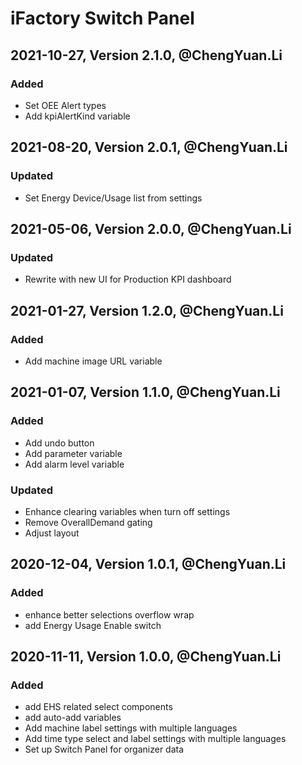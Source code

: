 # iFactory Switch Panel

<!--markdownlint-disable no-duplicate-heading-->

## 2021-10-27, Version 2.1.0, @ChengYuan.Li

### Added

- Set OEE Alert types
- Add kpiAlertKind variable

## 2021-08-20, Version 2.0.1, @ChengYuan.Li

### Updated

- Set Energy Device/Usage list from settings

## 2021-05-06, Version 2.0.0, @ChengYuan.Li

### Updated

- Rewrite with new UI for Production KPI dashboard

## 2021-01-27, Version 1.2.0, @ChengYuan.Li

### Added

- Add machine image URL variable

## 2021-01-07, Version 1.1.0, @ChengYuan.Li

### Added

- Add undo button
- Add parameter variable
- Add alarm level variable

### Updated

- Enhance clearing variables when turn off settings
- Remove OverallDemand gating
- Adjust layout

## 2020-12-04, Version 1.0.1, @ChengYuan.Li

### Added

- enhance better selections overflow wrap
- add Energy Usage Enable switch

## 2020-11-11, Version 1.0.0, @ChengYuan.Li

### Added

- add EHS related select components
- add auto-add variables
- Add machine label settings with multiple languages
- Add time type select and label settings with multiple languages
- Set up Switch Panel for organizer data
